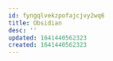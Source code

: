 ```yaml
---
id: fyngqlvekzpofajcjvy2wq6
title: Obsidian
desc: ''
updated: 1641440562323
created: 1641440562323
---
```




